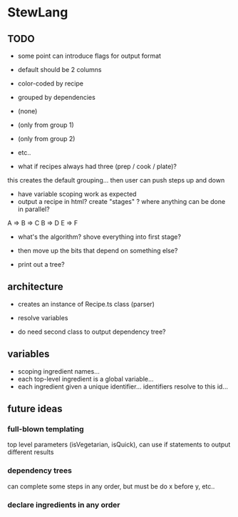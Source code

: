 # StewLang

## TODO

- some point can introduce flags for output format

- default should be 2 columns
- color-coded by recipe
- grouped by dependencies
- (none)
- (only from group 1)
- (only from group 2)
- etc..
- what if recipes always had three (prep / cook / plate)?

this creates the default grouping... then user can push steps up and down

- have variable scoping work as expected
- output a recipe in html? create "stages" ? where anything can be done in
  parallel?

A => B => C B => D E => F

- what's the algorithm? shove everything into first stage?
- then move up the bits that depend on something else?

- print out a tree?

## architecture

- creates an instance of Recipe.ts class (parser)
- resolve variables

- do need second class to output dependency tree?

## variables

- scoping ingredient names...
- each top-level ingredient is a global variable...
- each ingredient given a unique identifier... identifiers resolve to this id...

## future ideas

### full-blown templating

top level parameters (isVegetarian, isQuick), can use if statements to output
different results

### dependency trees

can complete some steps in any order, but must be do x before y, etc..

### declare ingredients in any order

